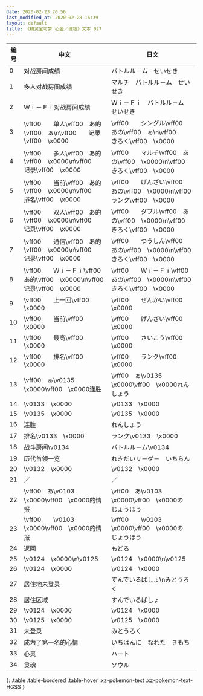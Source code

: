 ```yaml
---
date: 2020-02-23 20:56
last_modified_at: 2020-02-28 16:39
layout: default
title: 《精灵宝可梦 心金／魂银》文本 027
---
```

| 编号 | 中文 | 日文 |
| ---- | ---- | ---- |
| 0 | 对战房间成绩 | バトルル－ム　せいせき |
| 1 | 多人对战房间成绩 | マルチ　バトルル－ム　せいせき |
| 2 | Ｗｉ－Ｆｉ对战房间成绩 | Ｗｉ－Ｆｉ　バトルル－ム　せいせき |
| 3 | \vff00　　单人\vff00　あ的\vff00　ぁ\n\vff00　　记录\vff00　\x0000 | \vff00　　シングル\vff00　あの\vff00　ぁ\n\vff00　　きろく\vff00　\x0000 |
| 4 | \vff00　　多人\vff00　あ的\vff00　\x0000\n\vff00　　记录\vff00　\x0000 | \vff00　　マルチ\vff00　あの\vff00　\x0000\n\vff00　　きろく\vff00　\x0000 |
| 5 | \vff00　　当前\vff00　あ的\vff00　\x0000\n\vff00　　排名\vff00　\x0000 | \vff00　　げんざい\vff00　あの\vff00　\x0000\n\vff00　　ランク\vff00　\x0000 |
| 6 | \vff00　　双人\vff00　あ的\vff00　\x0000\n\vff00　　记录\vff00　\x0000 | \vff00　　ダブル\vff00　あの\vff00　\x0000\n\vff00　　きろく\vff00　\x0000 |
| 7 | \vff00　　通信\vff00　あ的\vff00　\x0000\n\vff00　　记录\vff00　\x0000 | \vff00　　つうしん\vff00　あの\vff00　\x0000\n\vff00　　きろく\vff00　\x0000 |
| 8 | \vff00　　Ｗｉ－Ｆｉ\vff00　あ的\vff00　\x0000\n\vff00　　记录\vff00　\x0000 | \vff00　　Ｗｉ－Ｆｉ\vff00　あの\vff00　\x0000\n\vff00　　きろく\vff00　\x0000 |
| 9 | \vff00　　上一回\vff00　\x0000 | \vff00　　ぜんかい\vff00　\x0000 |
| 10 | \vff00　　当前\vff00　\x0000 | \vff00　　げんざい\vff00　\x0000 |
| 11 | \vff00　　最高\vff00　\x0000 | \vff00　　さいこう\vff00　\x0000 |
| 12 | \vff00　　排名\vff00　\x0000 | \vff00　　ランク\vff00　\x0000 |
| 13 | \vff00　ぁ\v0135　\x0000\vff00　\x0000连胜 | \vff00　ぁ\v0135　\x0000\vff00　\x0000れんしょう |
| 14 | \v0133　\x0000 | \v0133　\x0000 |
| 15 | \v0135　\x0000 | \v0135　\x0000 |
| 16 | 连胜 | れんしょう |
| 17 | 排名\v0133　\x0000 | ランク\v0133　\x0000 |
| 18 | 战斗房间\v0134　　 | バトルル－ム\v0134　　 |
| 19 | 历代首领一览 | れきだいリ－ダ－　いちらん |
| 20 | \v0132　\x0000 | \v0132　\x0000 |
| 21 | ／ | ／ |
| 22 | \vff00　あ\v0103　\x0000\vff00　\x0000的情报 | \vff00　あ\v0103　\x0000\vff00　\x0000の　じょうほう |
| 23 | \vff00　　\v0103　\x0000\vff00　\x0000的情报 | \vff00　　\v0103　\x0000\vff00　\x0000の　じょうほう |
| 24 | 返回 | もどる |
| 25 | \v0124　\x0000\n\v0125　　 | \v0124　\x0000\n\v0125　　 |
| 26 | \v0124　\x0000 | \v0124　\x0000 |
| 27 | 居住地未登录 | すんでいるばしょ\nみとうろく |
| 28 | 居住区域 | すんでいるばしょ |
| 29 | \v0124　\x0000 | \v0124　\x0000 |
| 30 | \v0125　\x0000 | \v0125　\x0000 |
| 31 | 未登录 | みとうろく |
| 32 | 成为了第一名的心情 | いちばんに　なれた　きもち |
| 33 | 心灵 | ハ－ト |
| 34 | 灵魂 | ソウル |
{: .table .table-bordered .table-hover .xz-pokemon-text .xz-pokemon-text-HGSS }